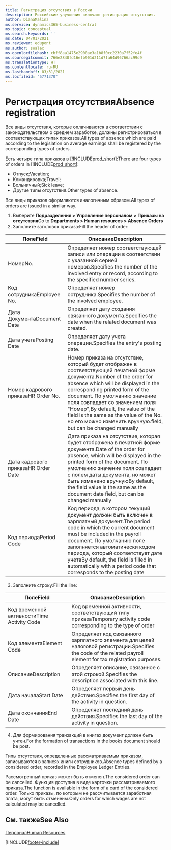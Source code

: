 ```yaml
---
title: Регистрация отсутствия в России
description: Российские улучшения включают регистрацию отсутствия.
author: DianaMalina
ms.service: dynamics365-business-central
ms.topic: conceptual
ms.search.keywords: ''
ms.date: 04/01/2021
ms.reviewer: edupont
ms.author: soalex
ms.openlocfilehash: cbff8aa1475e2900ae3a1b8f0cc2230a7f52fe4f
ms.sourcegitcommit: 766e2840fd16efb901d211d7fa64d96766ac99d9
ms.translationtype: HT
ms.contentlocale: ru-RU
ms.lasthandoff: 03/31/2021
ms.locfileid: "5771370"
---
```

# <a name="absence-registration"></a><span data-ttu-id="9c364-103">Регистрация отсутствия</span><span class="sxs-lookup"><span data-stu-id="9c364-103">Absence registration</span></span>

<span data-ttu-id="9c364-104">Все виды отсутствия, которые оплачиваются в соответствии с законодательством о среднем заработке, должны регистрироваться в соответствующих типах приказов.</span><span class="sxs-lookup"><span data-stu-id="9c364-104">All types of absence which are paid according to the legislation on average earnings shall be registered by the corresponding types of orders.</span></span> 

<span data-ttu-id="9c364-105">Есть четыре типа приказов в [!INCLUDE[prod_short](../../includes/prod_short.md)]:</span><span class="sxs-lookup"><span data-stu-id="9c364-105">There are four types of orders in [!INCLUDE[prod_short](../../includes/prod_short.md)]:</span></span>

- <span data-ttu-id="9c364-106">Отпуск;</span><span class="sxs-lookup"><span data-stu-id="9c364-106">Vacation;</span></span> 
- <span data-ttu-id="9c364-107">Командировка;</span><span class="sxs-lookup"><span data-stu-id="9c364-107">Travel;</span></span> 
- <span data-ttu-id="9c364-108">Больничный;</span><span class="sxs-lookup"><span data-stu-id="9c364-108">Sick leave;</span></span> 
- <span data-ttu-id="9c364-109">Другие типы отсутствия.</span><span class="sxs-lookup"><span data-stu-id="9c364-109">Other types of absence.</span></span> 

<span data-ttu-id="9c364-110">Все виды приказов оформляются аналогичным образом.</span><span class="sxs-lookup"><span data-stu-id="9c364-110">All types of orders are issued in a similar way.</span></span> 

1. <span data-ttu-id="9c364-111">Выберите **Подразделения > Управление персоналом > Приказы на отсутствия**</span><span class="sxs-lookup"><span data-stu-id="9c364-111">Go to **Departments > Human resources > Absence Orders**</span></span> 
2. <span data-ttu-id="9c364-112">Заполните заголовок приказа:</span><span class="sxs-lookup"><span data-stu-id="9c364-112">Fill the header of order:</span></span>

| <span data-ttu-id="9c364-113">Поле</span><span class="sxs-lookup"><span data-stu-id="9c364-113">Field</span></span>         | <span data-ttu-id="9c364-114">Описание</span><span class="sxs-lookup"><span data-stu-id="9c364-114">Description</span></span>                                                  |
| ------------- | ------------------------------------------------------------ |
| <span data-ttu-id="9c364-115">Номер</span><span class="sxs-lookup"><span data-stu-id="9c364-115">No.</span></span>           | <span data-ttu-id="9c364-116">Определяет номер соответствующей записи или операции в соответствии с указанной серией номеров.</span><span class="sxs-lookup"><span data-stu-id="9c364-116">Specifies the number of the involved entry or record, according to the specified number series.</span></span> |
| <span data-ttu-id="9c364-117">Код сотрудника</span><span class="sxs-lookup"><span data-stu-id="9c364-117">Employee No.</span></span>  | <span data-ttu-id="9c364-118">Определяет номер сотрудника.</span><span class="sxs-lookup"><span data-stu-id="9c364-118">Specifies the number of the involved employee.</span></span>               |
| <span data-ttu-id="9c364-119">Дата Документа</span><span class="sxs-lookup"><span data-stu-id="9c364-119">Document Date</span></span> | <span data-ttu-id="9c364-120">Определяет дату создания связанного документа.</span><span class="sxs-lookup"><span data-stu-id="9c364-120">Specifies the date when the related document was created.</span></span>    |
| <span data-ttu-id="9c364-121">Дата учета</span><span class="sxs-lookup"><span data-stu-id="9c364-121">Posting Date</span></span>  | <span data-ttu-id="9c364-122">Определяет дату учета операции.</span><span class="sxs-lookup"><span data-stu-id="9c364-122">Specifies the entry's posting date.</span></span>                          |
| <span data-ttu-id="9c364-123">Номер кадрового приказа</span><span class="sxs-lookup"><span data-stu-id="9c364-123">HR Order No.</span></span>  | <span data-ttu-id="9c364-124">Номер приказа на отсутствие, который будет отображен в соответствующей печатной форме документа.</span><span class="sxs-lookup"><span data-stu-id="9c364-124">Number of the order for absence which will be displayed in the corresponding printed form of the document.</span></span> <span data-ttu-id="9c364-125">По умолчанию значение поля совпадает со значением поля "Номер",</span><span class="sxs-lookup"><span data-stu-id="9c364-125">By default, the value of the field is the same as the value of the No.</span></span> <span data-ttu-id="9c364-126">но его можно изменить вручную.</span><span class="sxs-lookup"><span data-stu-id="9c364-126">field, but can be changed manually</span></span> |
| <span data-ttu-id="9c364-127">Дата кадрового приказа</span><span class="sxs-lookup"><span data-stu-id="9c364-127">HR Order Date</span></span> | <span data-ttu-id="9c364-128">Дата приказа на отсутствие, которая будет отображена в печатной форме документа.</span><span class="sxs-lookup"><span data-stu-id="9c364-128">Date of the order for absence, which will be displayed in the printed form of the document.</span></span> <span data-ttu-id="9c364-129">По умолчанию значение поля совпадает с полем даты документа, но может быть изменено вручную</span><span class="sxs-lookup"><span data-stu-id="9c364-129">By default, the field value is the same as the document date field, but can be changed manually</span></span> |
| <span data-ttu-id="9c364-130">Код периода</span><span class="sxs-lookup"><span data-stu-id="9c364-130">Period Code</span></span>   | <span data-ttu-id="9c364-131">Код периода, в котором текущий документ должен быть включен в зарплатный документ.</span><span class="sxs-lookup"><span data-stu-id="9c364-131">The period code in which the current document must be included in the payroll document.</span></span> <span data-ttu-id="9c364-132">По умолчанию поле заполняется автоматически кодом периода, который соответствует дате учета</span><span class="sxs-lookup"><span data-stu-id="9c364-132">By default, the field is filled in automatically with a period code that corresponds to the posting date</span></span> |

3. <span data-ttu-id="9c364-133">Заполните строку:</span><span class="sxs-lookup"><span data-stu-id="9c364-133">Fill the line:</span></span>

| <span data-ttu-id="9c364-134">Поле</span><span class="sxs-lookup"><span data-stu-id="9c364-134">Field</span></span>              | <span data-ttu-id="9c364-135">Описание</span><span class="sxs-lookup"><span data-stu-id="9c364-135">Description</span></span>                                                  |
| ------------------ | ------------------------------------------------------------ |
| <span data-ttu-id="9c364-136">Код временной активности</span><span class="sxs-lookup"><span data-stu-id="9c364-136">Time Activity Code</span></span> | <span data-ttu-id="9c364-137">Код временной активности, соответствующий типу приказа</span><span class="sxs-lookup"><span data-stu-id="9c364-137">Temporary activity code corresponding to the type of order</span></span>   |
| <span data-ttu-id="9c364-138">Код элемента</span><span class="sxs-lookup"><span data-stu-id="9c364-138">Element Code</span></span>       | <span data-ttu-id="9c364-139">Определяет код связанного зарплатного элемента для целей налоговой регистрации.</span><span class="sxs-lookup"><span data-stu-id="9c364-139">Specifies the code of the related payroll element for tax registration purposes.</span></span> |
| <span data-ttu-id="9c364-140">Описание</span><span class="sxs-lookup"><span data-stu-id="9c364-140">Description</span></span>        | <span data-ttu-id="9c364-141">Определяет описание, связанное с этой строкой.</span><span class="sxs-lookup"><span data-stu-id="9c364-141">Specifies the description associated with this line.</span></span>         |
| <span data-ttu-id="9c364-142">Дата начала</span><span class="sxs-lookup"><span data-stu-id="9c364-142">Start Date</span></span>         | <span data-ttu-id="9c364-143">Определяет первый день действия.</span><span class="sxs-lookup"><span data-stu-id="9c364-143">Specifies the first day of the activity in question.</span></span>         |
| <span data-ttu-id="9c364-144">Дата окончания</span><span class="sxs-lookup"><span data-stu-id="9c364-144">End Date</span></span>           | <span data-ttu-id="9c364-145">Определяет последний день действия.</span><span class="sxs-lookup"><span data-stu-id="9c364-145">Specifies the last day of the activity in question.</span></span>          |

4. <span data-ttu-id="9c364-146">Для формирования транзакций в книгах документ должен быть учтен.</span><span class="sxs-lookup"><span data-stu-id="9c364-146">For the formation of transactions in the books document should be post.</span></span> 

<span data-ttu-id="9c364-147">Типы отсутствия, определенные рассматриваемым приказом, записываются в записях книги сотрудников.</span><span class="sxs-lookup"><span data-stu-id="9c364-147">Absence types defined by a considered order, recorded in the Employee Ledger Entries.</span></span> 

<span data-ttu-id="9c364-148">Рассмотренный приказ может быть отменен.</span><span class="sxs-lookup"><span data-stu-id="9c364-148">The considered order can be cancelled.</span></span> <span data-ttu-id="9c364-149">Функция доступна в виде карточки рассматриваемого приказа.</span><span class="sxs-lookup"><span data-stu-id="9c364-149">The function is available in the form of a card of the considered order.</span></span> <span data-ttu-id="9c364-150">Только приказы, по которым не рассчитывается заработная плата, могут быть отменены.</span><span class="sxs-lookup"><span data-stu-id="9c364-150">Only orders for which wages are not calculated may be cancelled.</span></span>

## <a name="see-also"></a><span data-ttu-id="9c364-151">См. также</span><span class="sxs-lookup"><span data-stu-id="9c364-151">See Also</span></span>

[<span data-ttu-id="9c364-152">Персонал</span><span class="sxs-lookup"><span data-stu-id="9c364-152">Human Resources</span></span>](Human-Resources.md)


[!INCLUDE[footer-include](../../includes/footer-banner.md)]